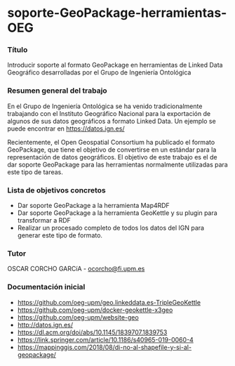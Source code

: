 # soporte-GeoPackage-herramientas-OEG
### Título
Introducir soporte al formato GeoPackage en herramientas de Linked Data Geográfico desarrolladas por el Grupo de Ingeniería Ontológica

### Resumen general del trabajo
En el Grupo de Ingeniería Ontológica se ha venido tradicionalmente trabajando con el Instituto Geográfico Nacional para la exportación de algunos de sus datos geográficos a formato Linked Data. Un ejemplo se puede encontrar en https://datos.ign.es/

Recientemente, el Open Geospatial Consortium ha publicado el formato GeoPackage, que tiene el objetivo de convertirse en un estándar para la representación de datos geográficos. El objetivo de este trabajo es el de dar soporte GeoPackage para las herramientas normalmente utilizadas para este tipo de tareas.

### Lista de objetivos concretos
- Dar soporte GeoPackage a la herramienta Map4RDF
- Dar soporte GeoPackage a la herramienta GeoKettle y su plugin para transformar a RDF
- Realizar un procesado completo de todos los datos del IGN para generar este tipo de formato.

### Tutor
OSCAR CORCHO GARCíA - ocorcho@fi.upm.es

### Documentación inicial
- https://github.com/oeg-upm/geo.linkeddata.es-TripleGeoKettle  
- https://github.com/oeg-upm/docker-geokettle-x3geo  
- https://github.com/oeg-upm/website-geo  
- http://datos.ign.es/  
- https://dl.acm.org/doi/abs/10.1145/1839707.1839753  
- https://link.springer.com/article/10.1186/s40965-019-0060-4  
- https://mappinggis.com/2018/08/di-no-al-shapefile-y-si-al-geopackage/  
